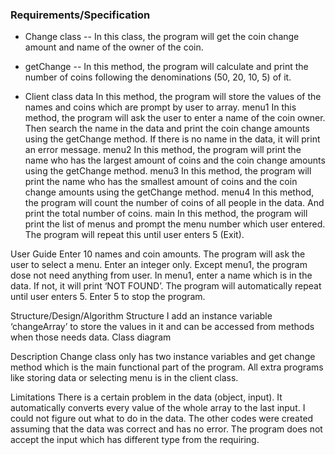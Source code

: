 ### Requirements/Specification

- Change class
-- In this class, the program will get the coin change amount and name of the owner of the coin.


- getChange
-- In this method, the program will calculate and print the number of coins following the denominations (50, 20, 10, 5) of it.
- Client class
data
In this method, the program will store the values of the names and coins which are prompt by user to array.
menu1
In this method, the program will ask the user to enter a name of the coin owner. Then search the name in the data and print the coin change amounts using the getChange method. If there is no name in the data, it will print an error message.
menu2
In this method, the program will print the name who has the largest amount of coins and the coin change amounts using the getChange method.
menu3
In this method, the program will print the name who has the smallest amount of coins and the coin change amounts using the getChange method.
menu4
In this method, the program will count the number of coins of all people in the data. And print the total number of coins.
main
In this method, the program will print the list of menus and prompt the menu number which user entered. The program will repeat this until user enters 5 (Exit).

User Guide
Enter 10 names and coin amounts.
The program will ask the user to select a menu. Enter an integer only.
Except menu1, the program dose not need anything from user.
In menu1, enter a name which is in the data. If not, it will print ‘NOT FOUND’.
The program will automatically repeat until user enters 5. Enter 5 to stop the program.
 

Structure/Design/Algorithm
Structure
I add an instance variable ‘changeArray’ to store the values in it and can be accessed from methods when those needs data.
Class diagram








Description
Change class only has two instance variables and get change method which is the main functional part of the program. All extra programs like storing data or selecting menu is in the client class.




Limitations
There is a certain problem in the data (object, input). It automatically converts every value of the whole array to the last input. I could not figure out what to do in the data. The other codes were created assuming that the data was correct and has no error.
The program does not accept the input which has different type from the requiring.
